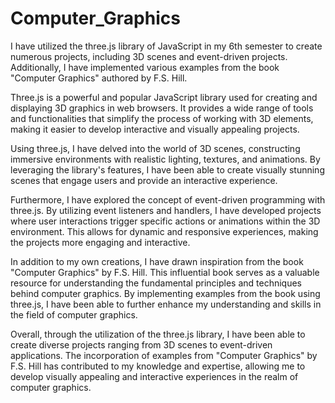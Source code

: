 # Computer_Graphics
I have utilized the three.js library of JavaScript in my 6th semester to create numerous projects, including 3D scenes and event-driven projects. Additionally, I have implemented various examples from the book "Computer Graphics" authored by F.S. Hill.

Three.js is a powerful and popular JavaScript library used for creating and displaying 3D graphics in web browsers. It provides a wide range of tools and functionalities that simplify the process of working with 3D elements, making it easier to develop interactive and visually appealing projects.

Using three.js, I have delved into the world of 3D scenes, constructing immersive environments with realistic lighting, textures, and animations. By leveraging the library's features, I have been able to create visually stunning scenes that engage users and provide an interactive experience.

Furthermore, I have explored the concept of event-driven programming with three.js. By utilizing event listeners and handlers, I have developed projects where user interactions trigger specific actions or animations within the 3D environment. This allows for dynamic and responsive experiences, making the projects more engaging and interactive.

In addition to my own creations, I have drawn inspiration from the book "Computer Graphics" by F.S. Hill. This influential book serves as a valuable resource for understanding the fundamental principles and techniques behind computer graphics. By implementing examples from the book using three.js, I have been able to further enhance my understanding and skills in the field of computer graphics.

Overall, through the utilization of the three.js library, I have been able to create diverse projects ranging from 3D scenes to event-driven applications. The incorporation of examples from "Computer Graphics" by F.S. Hill has contributed to my knowledge and expertise, allowing me to develop visually appealing and interactive experiences in the realm of computer graphics.
